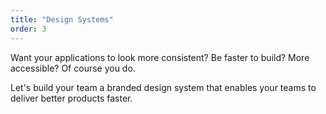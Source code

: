 ```yaml
---
title: "Design Systems"
order: 3
---
```


Want your applications to look more consistent? Be faster to build? More accessible? Of course you do.

Let's build your team a branded design system that enables your teams to deliver better products faster.

